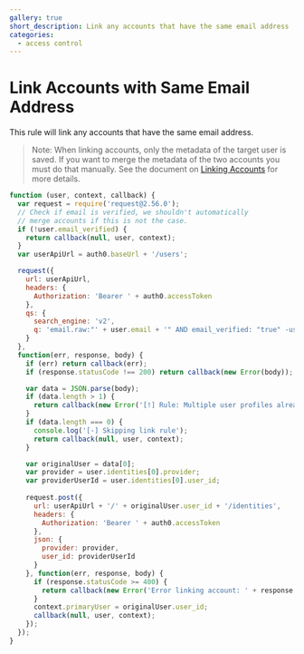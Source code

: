 ```yaml
---
gallery: true
short_description: Link any accounts that have the same email address
categories:
  - access control
---
```


# Link Accounts with Same Email Address
This rule will link any accounts that have the same email address.

> Note: When linking accounts, only the metadata of the target user is saved. If you want to merge the metadata of the two accounts you must do that manually. See the document on [Linking Accounts](https://auth0.com/docs/link-accounts) for more details.

```js
function (user, context, callback) {
  var request = require('request@2.56.0');
  // Check if email is verified, we shouldn't automatically
  // merge accounts if this is not the case.
  if (!user.email_verified) {
    return callback(null, user, context);
  }
  var userApiUrl = auth0.baseUrl + '/users';

  request({
    url: userApiUrl,
    headers: {
      Authorization: 'Bearer ' + auth0.accessToken
    },
    qs: {
      search_engine: 'v2',
      q: 'email.raw:"' + user.email + '" AND email_verified: "true" -user_id:"' + user.user_id + '"',
    }
  },
  function(err, response, body) {
    if (err) return callback(err);
    if (response.statusCode !== 200) return callback(new Error(body));

    var data = JSON.parse(body);
    if (data.length > 1) {
      return callback(new Error('[!] Rule: Multiple user profiles already exist - cannot select base profile to link with'));
    }
    if (data.length === 0) {
      console.log('[-] Skipping link rule');
      return callback(null, user, context);
    }

    var originalUser = data[0];
    var provider = user.identities[0].provider;
    var providerUserId = user.identities[0].user_id;
    
    request.post({
      url: userApiUrl + '/' + originalUser.user_id + '/identities',
      headers: {
        Authorization: 'Bearer ' + auth0.accessToken
      },
      json: {
        provider: provider,
        user_id: providerUserId
      }
    }, function(err, response, body) {
      if (response.statusCode >= 400) {
        return callback(new Error('Error linking account: ' + response.statusMessage));
      }
      context.primaryUser = originalUser.user_id;
      callback(null, user, context);
    });
  });
}
```
